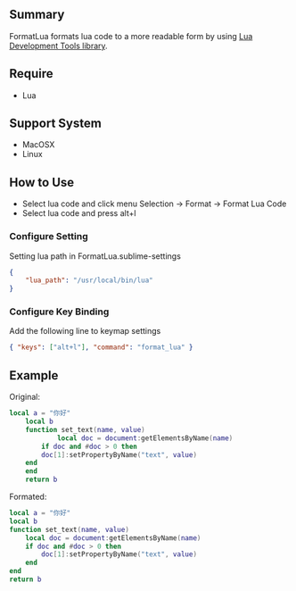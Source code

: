 ## Summary

FormatLua formats lua code to a more readable form by using [Lua Development Tools library](https://github.com/eclipse/koneki.ldt/tree/master/libraries).

## Require
* Lua

## Support System
* MacOSX
* Linux

## How to Use
* Select lua code and click menu Selection -> Format -> Format Lua Code
* Select lua code and press alt+l

### Configure Setting
Setting lua path in FormatLua.sublime-settings

```json
{
    "lua_path": "/usr/local/bin/lua"
}
```
### Configure Key Binding
Add the following line to keymap settings

```json
{ "keys": ["alt+l"], "command": "format_lua" }
```

## Example
Original:

```lua
local a = "你好"
    local b
    function set_text(name, value)
            local doc = document:getElementsByName(name)
        if doc and #doc > 0 then
        doc[1]:setPropertyByName("text", value)
    end
    end
    return b
```
Formated:

```lua
local a = "你好"
local b
function set_text(name, value)
    local doc = document:getElementsByName(name)
    if doc and #doc > 0 then
        doc[1]:setPropertyByName("text", value)
    end
end
return b
```
